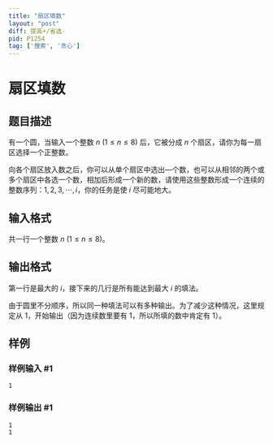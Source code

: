 ```yaml
---
title: "扇区填数"
layout: "post"
diff: 提高+/省选-
pid: P1254
tag: ['搜索', '贪心']
---
```

# 扇区填数
## 题目描述

有一个圆，当输入一个整数
 $n\ (1≤n≤8)$ 后，它被分成 $n$ 个扇区，请你为每一扇区选择一个正整数。

向各个扇区放入数之后，你可以从单个扇区中选出—个数，也可以从相邻的两个或多个扇区中各选一个数，相加后形成一个新的数，请使用这些整数形成一个连续的整数序列：$1,2,3,\cdots,i$，你的任务是使 $i$ 尽可能地大。

## 输入格式

共一行一个整数 $n\ (1\le n \le 8)$。

## 输出格式

第一行是最大的 $i$，接下来的几行是所有能达到最大 $i$ 的填法。

由于圆里不分顺序，所以同一种填法可以有多种输出。为了减少这种情况，这里规定从 $1$，开始输出（因为连续数里要有 $1$，所以所填的数中肯定有 $1$）。

## 样例

### 样例输入 #1
```
1
```
### 样例输出 #1
```
1
1

```
